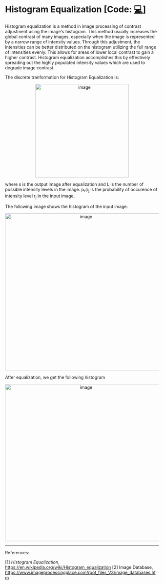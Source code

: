 # Histogram Equalization [Code: <a href="https://github.com/naik24/ImageProcessing/blob/master/Histogram%20Equalization/Histogram_Equalization.ipynb">💻</a>]

Histogram equalization is a method in image processing of contrast adjustment using the image's histogram. This method usually increases the global contrast of many images, especially when the image is represented by a narrow range of intensity values. Through this adjustment, the intensities can be better distributed on the histogram utilizing the full range of intensities evenly. This allows for areas of lower local contrast to gain a higher contrast. Histogram equalization accomplishes this by effectively spreading out the highly populated intensity values which are used to degrade image contrast.

The discrete tranformation for Histogram Equalization is:
<p align = "center"><img width="306" alt="image" src="https://github.com/naik24/ImageProcessing/assets/69704762/52dfd3aa-ad3c-4c18-9f71-0637197bbedc">
</p>
where s is the output image after equalization and L is the number of possible intensity levels in the image. p<sub>r</sub>(r<sub>j</sub> is the probability of occurence of intensity level r<sub>j</sub> in the input image.

The following image shows the histogram of the input image.
<p align = "center"><img width="515" alt="image" src="https://github.com/naik24/ImageProcessing/assets/69704762/3d946916-b9a7-4edd-adc2-7580a3bc4e3b">
</p>

After equalization, we get the following histogram
<p align = "center"><img width="515" alt="image" src="https://github.com/naik24/ImageProcessing/assets/69704762/56f13220-9014-4451-b425-f0991db7a989">
</p>

<hr>
References:

[1] *Histogram Equalization*, https://en.wikipedia.org/wiki/Histogram_equalization
[2] Image Database, https://www.imageprocessingplace.com/root_files_V3/image_databases.htm
